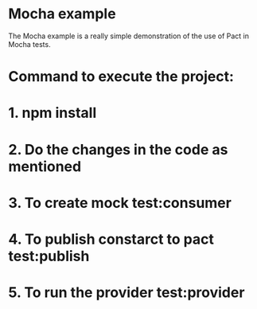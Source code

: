 # Mocha example

The Mocha example is a really simple demonstration of the use of Pact in Mocha tests.

# Command to execute the project:

# 1. npm install
# 2. Do the changes in the code as mentioned
# 3. To create mock test:consumer
# 4. To publish constarct to pact  test:publish
# 5. To run the provider test:provider
